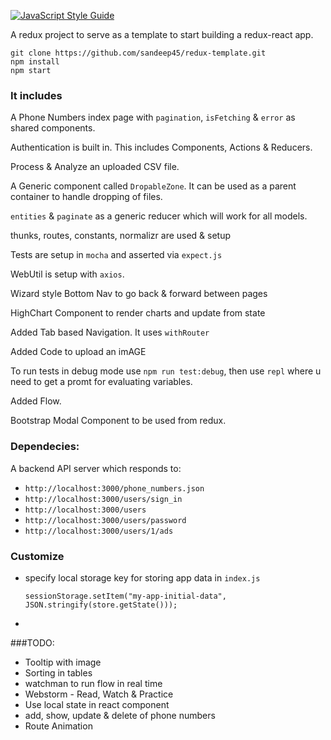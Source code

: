 [![JavaScript Style Guide](https://img.shields.io/badge/code%20style-standard-brightgreen.svg)](http://standardjs.com/)

A redux project to serve as a template to start building a redux-react app.

````
git clone https://github.com/sandeep45/redux-template.git
npm install
npm start
````

### It includes

A Phone Numbers index page with `pagination`, `isFetching` & `error` as shared components.

Authentication is built in. This includes Components, Actions & Reducers.

Process & Analyze an uploaded CSV file.

A Generic component called `DropableZone`. It can be used as a parent container to handle dropping of files.

`entities` & `paginate` as a generic reducer which will work for all models.

thunks, routes, constants, normalizr are used & setup

Tests are setup in `mocha` and asserted via `expect.js`

WebUtil is setup with `axios`.

Wizard style Bottom Nav to go back & forward between pages

HighChart Component to render charts and update from state

Added Tab based Navigation. It uses `withRouter`

Added Code to upload an imAGE

To run tests in debug mode use `npm run test:debug`, then use `repl` where u need to get a promt for evaluating variables.

Added Flow.

Bootstrap Modal Component to be used from redux.

### Dependecies:

A backend API server which responds to:

- `http://localhost:3000/phone_numbers.json`
- `http://localhost:3000/users/sign_in`
- `http://localhost:3000/users`
- `http://localhost:3000/users/password`
- `http://localhost:3000/users/1/ads`

### Customize

- specify local storage key for storing app data in `index.js` 
  ```
  sessionStorage.setItem("my-app-initial-data", JSON.stringify(store.getState()));
  ```
- 


###TODO:
- Tooltip with image
- Sorting in tables
- watchman to run flow in real time
- Webstorm - Read, Watch & Practice
- Use local state in react component
- add, show, update & delete of phone numbers
- Route Animation


